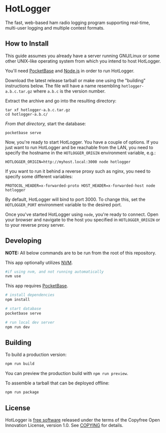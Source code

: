 # HotLogger

The fast, web-based ham radio logging program supporting real-time,
multi-user logging and multiple contest formats.

## How to Install

This guide assumes you already have a server running GNU/Linux or some other
UNIX-like operating system from which you intend to host HotLogger.

You'll need [PocketBase][1] and [Node.js][4] in order to run HotLogger.

Download the latest release tarball or make one using the "building"
instructions below. The file will have a name resembling
`hotlogger-a.b.c.tar.gz` where `a.b.c` is the version number.

Extract the archive and go into the resulting directory:

    tar xf hotlogger-a.b.c.tar.gz
    cd hotlogger-a.b.c/

*From that directory,* start the database:

    pocketbase serve

Now, you're ready to start HotLogger. You have a couple of options. If you just
want to run HotLogger and be reachable from the LAN, you need to specify the
hostname in the `HOTLOGGER_ORIGIN` environment variable, e.g.:

    HOTLOGGER_ORIGIN=http://myhost.local:3000 node hotlogger

If you want to run it behind a reverse proxy such as nginx, you need to specify
some different variables:

    PROTOCOL_HEADER=x-forwarded-proto HOST_HEADER=x-forwarded-host node hotlogger

By default, HotLogger will bind to port 3000. To change this, set the
`HOTLOGGER_PORT` environment variable to the desired port.

Once you've started HotLogger using `node`, you're ready to connect. Open your
browser and navigate to the host you specified in `HOTLOGGER_ORIGIN` or to your
reverse proxy server.

## Developing

**NOTE:** All below commands are to be run from the root of this repository.

This app optionally utilizes [NVM][3].

```bash
#if using nvm, and not running automatically
nvm use
```

This app requires [PocketBase][1].

```bash
# install dependencies
npm install

# start database
pocketbase serve

# run local dev server
npm run dev
```

## Building

To build a production version:

```bash
npm run build
```

You can preview the production build with `npm run preview`.

To assemble a tarball that can be deployed offline:

```bash
npm run package
```

## License

HotLogger is [free software][2] released under the terms of the Copyfree Open
Innovation License, version 1.0. See [COPYING](COPYING) for details.

[1]: https://pocketbase.io/docs/
[2]: https://gnu.org/philosophy/free-sw.html
[3]: https://github.com/nvm-sh/nvm/tree/master
[4]: https://nodejs.org/